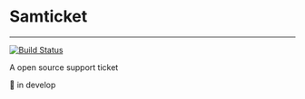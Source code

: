 # Samticket 
---

[![Build Status](https://travis-ci.org/samnela/SamTicket.svg?branch=master)](https://travis-ci.org/samnela/SamTicket)

A open source support ticket 

:crocodile:  in develop